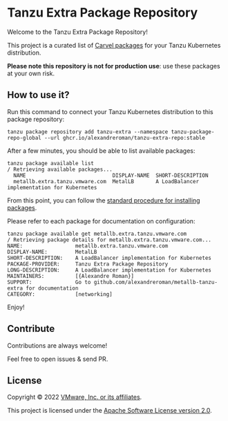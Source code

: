 # Tanzu Extra Package Repository

Welcome to the Tanzu Extra Package Repository!

This project is a curated list of [Carvel packages](https://carvel.dev/kapp-controller/docs/latest/packaging/)
for your Tanzu Kubernetes distribution.

**Please note this repository is not for production use**:
use these packages at your own risk.

## How to use it?

Run this command to connect your Tanzu Kubernetes distribution to this package repository:

```shell
tanzu package repository add tanzu-extra --namespace tanzu-package-repo-global --url ghcr.io/alexandreroman/tanzu-extra-repo:stable
```

After a few minutes, you should be able to list available packages:

```shell
tanzu package available list
/ Retrieving available packages...
  NAME                            DISPLAY-NAME  SHORT-DESCRIPTION
  metallb.extra.tanzu.vmware.com  MetalLB       A LoadBalancer implementation for Kubernetes
```

From this point, you can follow the
[standard procedure for installing packages](https://tanzucommunityedition.io/docs/latest/package-management/#installing-a-package).

Please refer to each package for documentation on configuration:

```shell
tanzu package available get metallb.extra.tanzu.vmware.com
/ Retrieving package details for metallb.extra.tanzu.vmware.com...
NAME:                 metallb.extra.tanzu.vmware.com
DISPLAY-NAME:         MetalLB
SHORT-DESCRIPTION:    A LoadBalancer implementation for Kubernetes
PACKAGE-PROVIDER:     Tanzu Extra Package Repository
LONG-DESCRIPTION:     A LoadBalancer implementation for Kubernetes
MAINTAINERS:          [{Alexandre Roman}]
SUPPORT:              Go to github.com/alexandreroman/metallb-tanzu-extra for documentation
CATEGORY:             [networking]
```

Enjoy!

## Contribute

Contributions are always welcome!

Feel free to open issues & send PR.

## License

Copyright &copy; 2022 [VMware, Inc. or its affiliates](https://vmware.com).

This project is licensed under the [Apache Software License version 2.0](https://www.apache.org/licenses/LICENSE-2.0).
